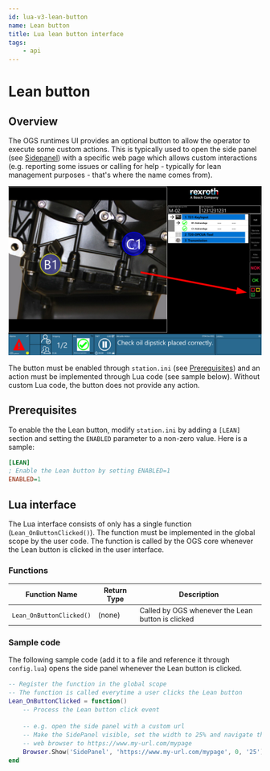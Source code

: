 ```yaml
---
id: lua-v3-lean-button
name: Lean button
title: Lua lean button interface
tags:
    - api
---
```


# Lean button

## Overview 

The OGS runtimes UI provides an optional button to allow the operator to execute some custom actions. This is typically used to open the side panel (see [Sidepanel](./sidepanel.md)) with a specific web page which allows custom interactions (e.g. reporting some issues or calling for help - typically for lean management purposes - that's where the name comes from).

![lean button on process screen](./resources/lean-button.png)

The button must be enabled through `station.ini` (see [Prerequisites](#prerequisites)) and an action must be implemented through Lua code (see sample below). Without custom Lua code, the button does not provide any action.

## Prerequisites

To enable the the Lean button, modify `station.ini` by adding a `[LEAN]` section and setting the `ENABLED` parameter to a non-zero value. Here is a sample:

``` ini title="station.ini"
[LEAN]
; Enable the Lean button by setting ENABLED=1
ENABLED=1
```

## Lua interface

The Lua interface consists of only has a single function (`Lean_OnButtonClicked()`). The function must be implemented in the global scope by the user code. The function is called by the OGS core whenever the Lean button is clicked in the user interface.

### Functions

| Function Name | Return Type | Description |
| -------- | ----------- | ----------- |
| `Lean_OnButtonClicked()` | (none) | Called by OGS whenever the Lean button is clicked | 


### Sample code

The following sample code (add it to a file and reference it through `config.lua`) opens the side panel whenever the Lean button is clicked.

```LUA
-- Register the function in the global scope
-- The function is called everytime a user clicks the Lean button
Lean_OnButtonClicked = function()
    -- Process the Lean button click event 

    -- e.g. open the side panel with a custom url
    -- Make the SidePanel visible, set the width to 25% and navigate the
    -- web browser to https://www.my-url.com/mypage
    Browser.Show('SidePanel', 'https://www.my-url.com/mypage', 0, '25')
end
```



